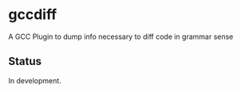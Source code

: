 # gccdiff
A GCC Plugin to dump info necessary to diff code in grammar sense

## Status

In development.
